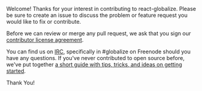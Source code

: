 Welcome! Thanks for your interest in contributing to react-globalize. Please be sure to create an issue to discuss the problem or feature request you would like to fix or contribute.

Before we can review or merge any pull request, we ask that you sign our [contributor license agreement](http://contribute.jquery.org/cla).

You can find us on [IRC](http://irc.jquery.org), specifically in #globalize on Freenode should you have any questions. If you've never contributed to open source before, we've put together [a short guide with tips, tricks, and ideas on getting started](http://contribute.jquery.org/open-source/).

Thank You!

